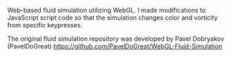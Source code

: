 Web-based fluid simulation utilizing WebGL. I made modifications to JavaScript script code so that the simulation changes color and vorticity from specific keypresses.

The original fluid simulation repository was developed by Pavel Dobryakov (PavelDoGreat)
https://github.com/PavelDoGreat/WebGL-Fluid-Simulation
